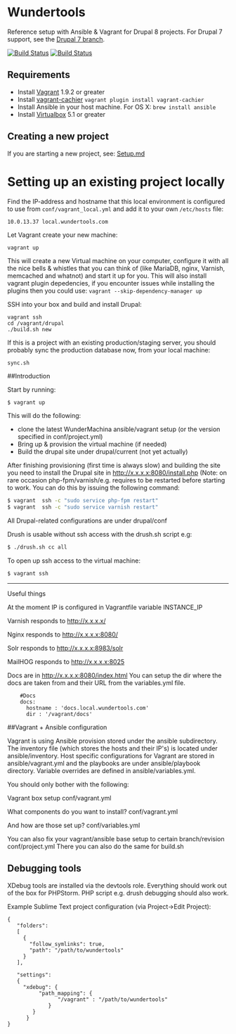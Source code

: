 # Wundertools

Reference setup with Ansible & Vagrant for Drupal 8 projects. For Drupal 7 support, see the [Drupal 7 branch](https://github.com/wunderkraut/WunderTools/tree/drupal7).

[![Build Status](https://travis-ci.org/wunderkraut/WunderMachina.svg)](https://travis-ci.org/wunderkraut/WunderMachina)
[![Build Status](https://travis-ci.org/wunderkraut/WunderTools.svg)](https://travis-ci.org/wunderkraut/WunderTools)


## Requirements
- Install [Vagrant](https://www.vagrantup.com/downloads.html) 1.9.2 or greater
- Install [vagrant-cachier](https://github.com/fgrehm/vagrant-cachier)
 `vagrant plugin install vagrant-cachier`
- Install Ansible in your host machine. For OS X:
 `brew install ansible`
- Install [Virtualbox](https://www.virtualbox.org/wiki/Downloads) 5.1 or greater 

## Creating a new project

If you are starting a new project, see: [Setup.md](docs/Setup.md)


# Setting up an existing project locally

Find the IP-address and hostname that this local environment is configured to use from `conf/vagrant_local.yml` and add
it to your own `/etc/hosts` file:

`10.0.13.37 local.wundertools.com`

Let Vagrant create your new machine:

`vagrant up`

This will create a new Virtual machine on your computer, configure it with all the nice bells & whistles that you can
think of (like MariaDB, nginx, Varnish, memcached and whatnot) and start it up for you. This will also install vagrant plugin depedencies, if you encounter issues while installing the plugins then you could use: `vagrant --skip-dependency-manager up`

SSH into your box and build and install Drupal: 

```
vagrant ssh
cd /vagrant/drupal
./build.sh new
```

If this is a project with an existing production/staging server, you should probably sync the production database now,
from your local machine: 

`sync.sh`


##Introduction

Start by running:

```bash
$ vagrant up
```

This will do the following:

- clone the latest WunderMachina ansible/vagrant setup (or the version specified in conf/project.yml)
- Bring up & provision the virtual machine (if needed)
- Build the drupal site under drupal/current (not yet actually)

After finishing provisioning (first time is always slow) and building the site
you need to install the Drupal site in http://x.x.x.x:8080/install.php
(Note: on rare occasion php-fpm/varnish/e.g. requires to be restarted before
starting to work. You can do this by issuing the following command:

```bash
$ vagrant  ssh -c "sudo service php-fpm restart"
$ vagrant  ssh -c "sudo service varnish restart"
```


All Drupal-related configurations are under drupal/conf

Drush is usable without ssh access with the drush.sh script e.g:

```bash
$ ./drush.sh cc all
```

To open up ssh access to the virtual machine:

```bash
$ vagrant ssh
```

-------------------------------------------------------------------------------
Useful things

At the moment IP is configured in
  Vagrantfile
    variable INSTANCE_IP

Varnish responds to
  http://x.x.x.x/

Nginx responds to
  http://x.x.x.x:8080/

Solr responds to
  http://x.x.x.x:8983/solr

MailHOG responds to
  http://x.x.x.x:8025

Docs are in
        http://x.x.x.x:8080/index.html
        You can setup the dir where the docs are taken from and their URL from the
        variables.yml file.

        #Docs
        docs:
          hostname : 'docs.local.wundertools.com'
          dir : '/vagrant/docs'


##Vagrant + Ansible configuration

Vagrant is using Ansible provision stored under the ansible subdirectory.
The inventory file (which stores the hosts and their IP's) is located under
ansible/inventory. Host specific configurations for Vagrant are stored in
ansible/vagrant.yml and the playbooks are under ansible/playbook directory.
Variable overrides are defined in ansible/variables.yml.

You should only bother with the following:

  Vagrant box setup
    conf/vagrant.yml

  What components do you want to install?
    conf/vagrant.yml

  And how are those set up?
    conf/variables.yml

You can also fix your vagrant/ansible base setup to certain branch/revision
    conf/project.yml
  There you can also do the same for build.sh



## Debugging tools

XDebug tools are installed via the devtools role. Everything should work out
of the box for PHPStorm. PHP script e.g. drush debugging should also work.

Example Sublime Text project configuration (via Project->Edit Project):

    {
       "folders":
       [
         {
           "follow_symlinks": true,
           "path": "/path/to/wundertools"
         }
       ],

       "settings":
       {
         "xdebug": {
              "path_mapping": {
                    "/vagrant" : "/path/to/wundertools"
                 }
            }
          }
    }
